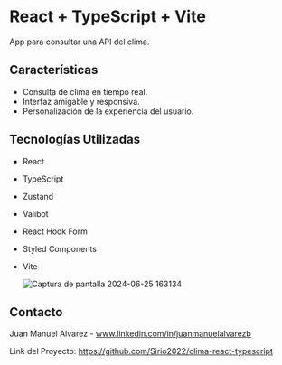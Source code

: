 # React + TypeScript + Vite

App para consultar una API del clima.

## Características

- Consulta de clima en tiempo real.
- Interfaz amigable y responsiva.
- Personalización de la experiencia del usuario.

## Tecnologías Utilizadas

- React
- TypeScript
- Zustand
- Valibot
- React Hook Form
- Styled Components
- Vite

  ![Captura de pantalla 2024-06-25 163134](https://github.com/Sirio2022/clima-react-typescript/assets/105917953/7fa75d4d-4b0d-445a-b2c0-6276cbfa9186)


## Contacto

Juan Manuel Alvarez - www.linkedin.com/in/juanmanuelalvarezb

Link del Proyecto: https://github.com/Sirio2022/clima-react-typescript
